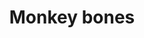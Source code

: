 ---
layout: item
title: Monkey bones
item-id: 3186
datatable: true
id: 3186
name: "Monkey bones"
members: true
lowalch: 0
highalch: 0
examine: "These are smallish monkey bones. They smell extremely nauseating."
monsters:
  - id: 5281
    name: "Monkey Zombie"
    members: true
    combat_level: 98
    wiki_url: "https://oldschool.runescape.wiki/w/Monkey_Zombie#Level_98"
    drops:
      - quantity: "1"
        rarity: 1
    image: "https://oldschool.runescape.wiki/images/8/86/Monkey_Zombie.png?72060"
  - id: 5282
    name: "Monkey Zombie"
    members: true
    combat_level: 129
    wiki_url: "https://oldschool.runescape.wiki/w/Monkey_Zombie#Level_129"
    drops:
      - quantity: "1"
        rarity: 1
    image: "https://oldschool.runescape.wiki/images/8/86/Monkey_Zombie.png?72060"
  - id: 5283
    name: "Monkey Zombie"
    members: true
    combat_level: 82
    wiki_url: "https://oldschool.runescape.wiki/w/Monkey_Zombie#Level_82"
    drops:
      - quantity: "1"
        rarity: 1
    image: "https://oldschool.runescape.wiki/images/8/86/Monkey_Zombie.png?72060"
---